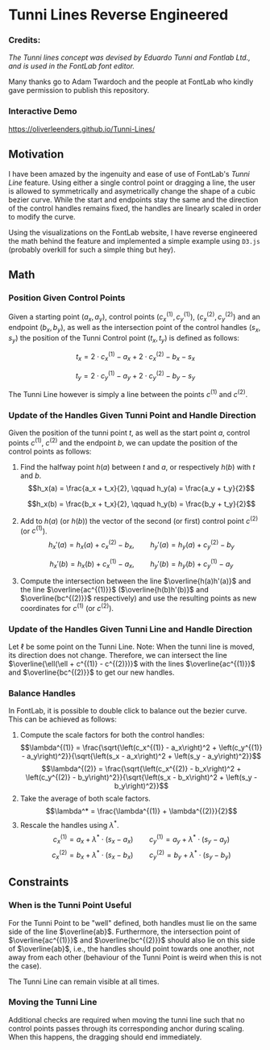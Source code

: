 # Tunni Lines Reverse Engineered

### Credits:
_The Tunni lines concept was devised by Eduardo Tunni and Fontlab Ltd., and is used in the FontLab
font editor._

Many thanks go to Adam Twardoch and the people at FontLab who kindly gave permission to publish this
repository.

### Interactive Demo

https://oliverleenders.github.io/Tunni-Lines/

## Motivation

I have been amazed by the ingenuity and ease of use of FontLab's _Tunni Line_ feature. Using either
a single control point or dragging a line, the user is allowed to symmetrically and asymetrically
change the shape of a cubic bezier curve. While the start and endpoints stay the same and the
direction of the control handles remains fixed, the handles are linearly scaled in order to modify
the curve.

Using the visualizations on the FontLab website, I have reverse engineered the math behind the
feature and implemented a simple example using `D3.js` (probably overkill for such a simple thing
but hey).

## Math

### Position Given Control Points

Given a starting point $(a_x, a_y)$, control points $(c_x^{(1)}, c_y^{(1)})$,
$(c_x^{(2)}, c_y^{(2)})$ and an endpoint $(b_x, b_y)$, as well as the intersection point of the
control handles $(s_x, s_y)$ the position of the Tunni Control point $(t_x, t_y)$ is defined as
follows:

$$t_x = 2 \cdot c_x^{(1)} - a_x + 2 \cdot c_x^{(2)} - b_x - s_x$$

$$t_y = 2 \cdot c_y^{(1)} - a_y + 2 \cdot c_y^{(2)} - b_y - s_y$$

The Tunni Line however is simply a line between the points $c^{(1)}$ and $c^{(2)}$.

### Update of the Handles Given Tunni Point and Handle Direction

Given the position of the tunni point $t$, as well as the start point $a$, control points
$c^{(1)}$, $c^{(2)}$ and the endpoint $b$, we can update the position of the control points as
follows:

1. Find the halfway point $h(a)$ between $t$ and $a$, or respectively $h(b)$ with $t$ and $b$.
    $$h_x(a) = \frac{a_x + t_x}{2}, \qquad h_y(a) = \frac{a_y + t_y}{2}$$

    $$h_x(b) = \frac{b_x + t_x}{2}, \qquad h_y(b) = \frac{b_y + t_y}{2}$$

3. Add to $h(a)$ (or $h(b)$) the vector of the second (or first) control point $c^{(2)}$ (or
    $c^{(1)}$).
    $$h_x'(a) = h_x(a) + c_x^{(2)} - b_x, \qquad h_y'(a) = h_y(a) + c_y^{(2)} - b_y$$

    $$h_x'(b) = h_x(b) + c_x^{(1)} - a_x, \qquad h_y'(b) = h_y(b) + c_y^{(1)} - a_y$$

5. Compute the intersection between the line $\overline{h(a)h'(a)}$ and the line $\overline{ac^{(1)}}$
    ($\overline{h(b)h'(b)}$ and $\overline{bc^{(2)}}$ respectively) and use the resulting points as new
    coordinates for $c^{(1)}$ (or $c^{(2)}$).

### Update of the Handles Given Tunni Line and Handle Direction

Let $\ell$ be some point on the Tunni Line. Note: When the tunni line is moved, its direction does
not change. Therefore, we can intersect the line $\overline{\ell(\ell + c^{(1)} - c^{(2)})}$ with the lines
$\overline{ac^{(1)}}$ and $\overline{bc^{(2)}}$ to get our new handles.

### Balance Handles

In FontLab, it is possible to double click to balance out the bezier curve. This can be achieved as
follows:

1. Compute the scale factors for both the control handles:
    $$\lambda^{(1)} = \frac{\sqrt{\left(c_x^{(1)} - a_x\right)^2 + \left(c_y^{(1)} - a_y\right)^2}}{\sqrt{\left(s_x - a_x\right)^2 + \left(s_y - a_y\right)^2}}$$
    $$\lambda^{(2)} = \frac{\sqrt{\left(c_x^{(2)} - b_x\right)^2 + \left(c_y^{(2)} - b_y\right)^2}}{\sqrt{\left(s_x - b_x\right)^2 + \left(s_y - b_y\right)^2}}$$
2. Take the average of both scale factors.
    $$\lambda^* = \frac{\lambda^{(1)} + \lambda^{(2)}}{2}$$
3. Rescale the handles using $\lambda^*$.
    $$c_x^{(1)} = a_x + \lambda^* \cdot \left(s_x - a_x\right) \qquad c_y^{(1)} = a_y + \lambda^* \cdot \left(s_y - a_y\right)$$
    $$c_x^{(2)} = b_x + \lambda^* \cdot \left(s_x - b_x\right) \qquad c_y^{(2)} = b_y + \lambda^* \cdot \left(s_y - b_y\right)$$

## Constraints

### When is the Tunni Point Useful

For the Tunni Point to be "well" defined, both handles must lie on the same side of the line
$\overline{ab}$. Furthermore, the intersection point of $\overline{ac^{(1)}}$ and
$\overline{bc^{(2)}}$ should also lie on this side of $\overline{ab}$, i.e., the handles should
point towards one another, not away from each other (behaviour of the Tunni Point is weird when this
is not the case).

The Tunni Line can remain visible at all times.

### Moving the Tunni Line

Additional checks are required when moving the tunni line such that no control points passes through
its corresponding anchor during scaling. When this happens, the dragging should end immediately.
